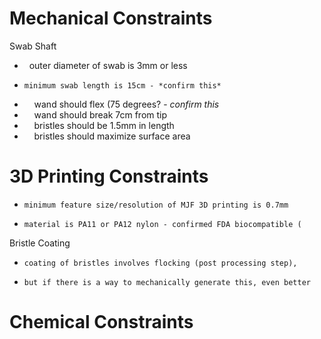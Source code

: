 # Mechanical Constraints

Swab Shaft
-   	outer diameter of swab is 3mm or less
-     minimum swab length is 15cm - *confirm this*
-     wand should flex (75 degrees? - *confirm this*
-     wand should break 7cm from tip
-     bristles should be 1.5mm in length
-     bristles should maximize surface area

# 3D Printing Constraints
-     minimum feature size/resolution of MJF 3D printing is 0.7mm
-     material is PA11 or PA12 nylon - confirmed FDA biocompatible (

Bristle Coating
-     coating of bristles involves flocking (post processing step), 
-     but if there is a way to mechanically generate this, even better


# Chemical Constraints

